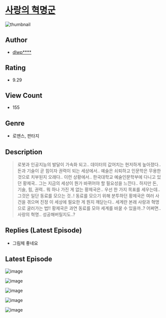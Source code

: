 # [사랑의 혁명군](https://comic.naver.com/challenge/list?titleId=810701)
![thumbnail](https://image-comic.pstatic.net/user_contents_data/challenge_comic/2023/05/24/161057/upload_3906930096987058273_480x623.jpeg)

## Author
- [dlwp****](https://comic.naver.com/artistTitle?id=161057)

## Rating
- 9.29

## View Count
- 155

## Genre
- 로맨스, 판타지

## Description
> 로봇과 인공지능의 발달이 가속화 되고.. 데이터의 값어치는 현저하게 높아졌다.. 돈과 기술이 곧 힘이자 권력이 되는 세상에서.. 예술은 쇠퇴하고 인문학은 무용한 것으로 치부된지 오래다.. 이런 상황에서.. 한국대학교 예술인문학부에 다니고 있던 황제국.. 그는 지금의 세상이 뭔가 바뀌어야 할 필요성을 느낀다.. 하지만 돈, 기술, 힘, 권력.. 뭐 하나 가진 게 없는 황제국은.. 우선 한 가지 목표를 세우는데.. 그것은 일단 동료를 모으는 것..! 동료를 모으기 위해 분투하던 황제국은 여러 사건을 겪으며 진정 이 세상에 필요한 게 뭔지 깨닫는다.. 세계란 본래 사랑과 혁명으로 굴러가는 법!! 황제국은 과연 동료를 모아 세계를 바꿀 수 있을까..? 어쩌면.. 사랑의 혁명.. 성공해버릴지도..?

## Replies (Latest Episode)
- 그림체 좋네요

## Latest Episode
![image](https://image-comic.pstatic.net/user_contents_data/challenge_comic/2023/05/24/161057/upload_7365980672809381940.jpeg)

![image](https://image-comic.pstatic.net/user_contents_data/challenge_comic/2023/05/24/161057/upload_4049921756031443554.jpeg)

![image](https://image-comic.pstatic.net/user_contents_data/challenge_comic/2023/05/24/161057/upload_7234250191243851056.jpeg)

![image](https://image-comic.pstatic.net/user_contents_data/challenge_comic/2023/05/24/161057/upload_3991650762230872119.jpeg)

![image](https://image-comic.pstatic.net/user_contents_data/challenge_comic/2023/05/24/161057/upload_3763149139810279781.jpeg)
